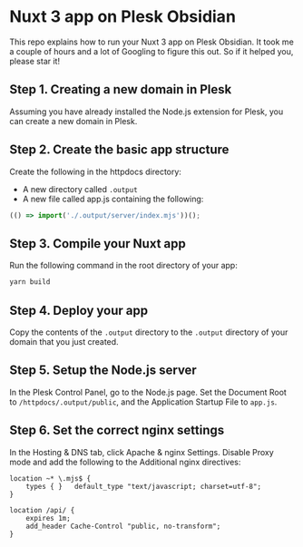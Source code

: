 # Nuxt 3 app on Plesk Obsidian

This repo explains how to run your Nuxt 3 app on Plesk Obsidian.
It took me a couple of hours and a lot of Googling to figure this out. So if it helped you, please star it!

## Step 1. Creating a new domain in Plesk

Assuming you have already installed the Node.js extension for Plesk, you can create a new domain in Plesk.

## Step 2. Create the basic app structure

Create the following in the httpdocs directory:

- A new directory called `.output`
- A new file called app.js containing the following:

```js
(() => import('./.output/server/index.mjs'))();
```

## Step 3. Compile your Nuxt app

Run the following command in the root directory of your app:

```bash
yarn build
```

## Step 4. Deploy your app

Copy the contents of the `.output` directory to the `.output` directory of your domain that you just created.

## Step 5. Setup the Node.js server

In the Plesk Control Panel, go to the Node.js page.
Set the Document Root to `/httpdocs/.output/public`, and the Application Startup File to `app.js`.

## Step 6. Set the correct nginx settings

In the Hosting & DNS tab, click Apache & nginx Settings.
Disable Proxy mode and add the following to the Additional nginx directives:

```
location ~* \.mjs$ {
	types { }   default_type "text/javascript; charset=utf-8";
}

location /api/ {
	expires 1m;
	add_header Cache-Control "public, no-transform";
}
```
